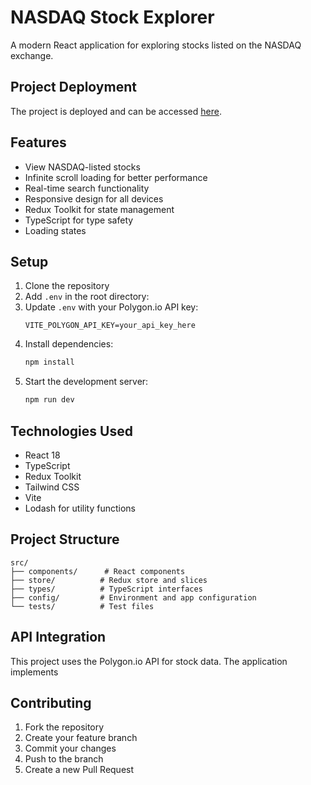 # NASDAQ Stock Explorer

A modern React application for exploring stocks listed on the NASDAQ exchange.

## Project Deployment

The project is deployed and can be accessed [here](https://nasdaq-stock-explorer.netlify.app/).

## Features

- View NASDAQ-listed stocks
- Infinite scroll loading for better performance
- Real-time search functionality
- Responsive design for all devices
- Redux Toolkit for state management
- TypeScript for type safety
- Loading states

## Setup

1. Clone the repository
2. Add `.env` in the root directory:
3. Update `.env` with your Polygon.io API key:
   ```
   VITE_POLYGON_API_KEY=your_api_key_here
   ```
4. Install dependencies:
   ```bash
   npm install
   ```
5. Start the development server:
   ```bash
   npm run dev
   ```


## Technologies Used

- React 18
- TypeScript
- Redux Toolkit
- Tailwind CSS
- Vite
- Lodash for utility functions

## Project Structure

```
src/
├── components/      # React components
├── store/          # Redux store and slices
├── types/          # TypeScript interfaces
├── config/         # Environment and app configuration
└── tests/          # Test files
```

## API Integration

This project uses the Polygon.io API for stock data. The application implements

## Contributing

1. Fork the repository
2. Create your feature branch
3. Commit your changes
4. Push to the branch
5. Create a new Pull Request
